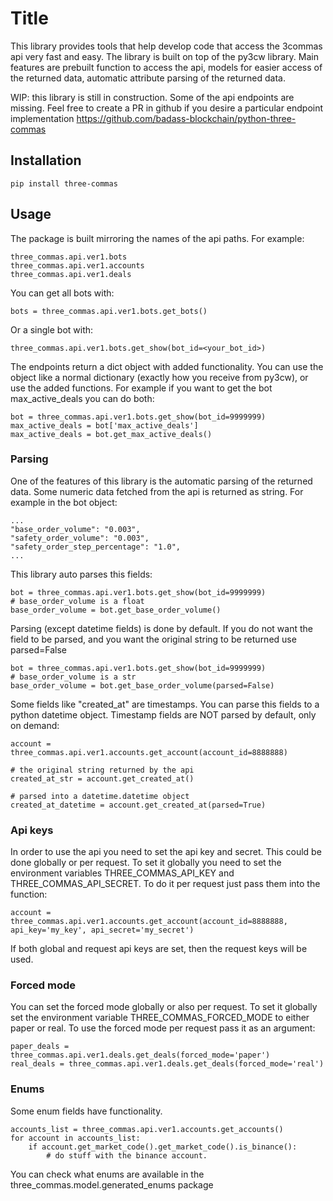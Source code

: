 # Title

This library provides tools that help develop code that access the 3commas api very fast and easy. 
The library is built on top of the py3cw library.
Main features are prebuilt function to access the api, models for easier access of the returned data, 
automatic attribute parsing of the returned data.

WIP: this library is still in construction. Some of the api endpoints are missing. Feel free to create a PR in github 
if you desire a particular endpoint implementation https://github.com/badass-blockchain/python-three-commas

## Installation

    pip install three-commas

## Usage

The package is built mirroring the names of the api paths. For example:

    three_commas.api.ver1.bots
    three_commas.api.ver1.accounts
    three_commas.api.ver1.deals

You can get all bots with: 

    bots = three_commas.api.ver1.bots.get_bots()

Or a single bot with:

    three_commas.api.ver1.bots.get_show(bot_id=<your_bot_id>)

The endpoints return a dict object with added functionality. You can use the object like a normal dictionary 
(exactly how you receive from py3cw), or use the added functions. 
For example if you want to get the bot max_active_deals you can do both:

    bot = three_commas.api.ver1.bots.get_show(bot_id=9999999)
    max_active_deals = bot['max_active_deals']
    max_active_deals = bot.get_max_active_deals()

### Parsing
One of the features of this library is the automatic parsing of the returned data. 
Some numeric data fetched from the api is returned as string. For example in the bot object:

    ...
    "base_order_volume": "0.003",
    "safety_order_volume": "0.003",
    "safety_order_step_percentage": "1.0",
    ...

This library auto parses this fields:

    bot = three_commas.api.ver1.bots.get_show(bot_id=9999999)
    # base_order_volume is a float
    base_order_volume = bot.get_base_order_volume() 

    
Parsing (except datetime fields) is done by default. 
If you do not want the field to be parsed, and you want the original string to be returned use parsed=False

    bot = three_commas.api.ver1.bots.get_show(bot_id=9999999)
    # base_order_volume is a str
    base_order_volume = bot.get_base_order_volume(parsed=False) 


Some fields like "created_at" are timestamps. You can parse this fields to a python datetime object. 
Timestamp fields are NOT parsed by default, only on demand:

    account = three_commas.api.ver1.accounts.get_account(account_id=8888888)

    # the original string returned by the api
    created_at_str = account.get_created_at() 

    # parsed into a datetime.datetime object
    created_at_datetime = account.get_created_at(parsed=True) 


### Api keys

In order to use the api you need to set the api key and secret. This could be done globally or per request.
To set it globally you need to set the environment variables THREE_COMMAS_API_KEY and THREE_COMMAS_API_SECRET.
To do it per request just pass them into the function:

    account = three_commas.api.ver1.accounts.get_account(account_id=8888888, api_key='my_key', api_secret='my_secret')

If both global and request api keys are set, then the request keys will be used. 

### Forced mode

You can set the forced mode globally or also per request.
To set it globally set the environment variable THREE_COMMAS_FORCED_MODE to either paper or real.
To use the forced mode per request pass it as an argument:

    paper_deals = three_commas.api.ver1.deals.get_deals(forced_mode='paper')
    real_deals = three_commas.api.ver1.deals.get_deals(forced_mode='real')


### Enums

Some enum fields have functionality. 

    accounts_list = three_commas.api.ver1.accounts.get_accounts()
    for account in accounts_list:
        if account.get_market_code().get_market_code().is_binance():
            # do stuff with the binance account.

You can check what enums are available in the three_commas.model.generated_enums package


